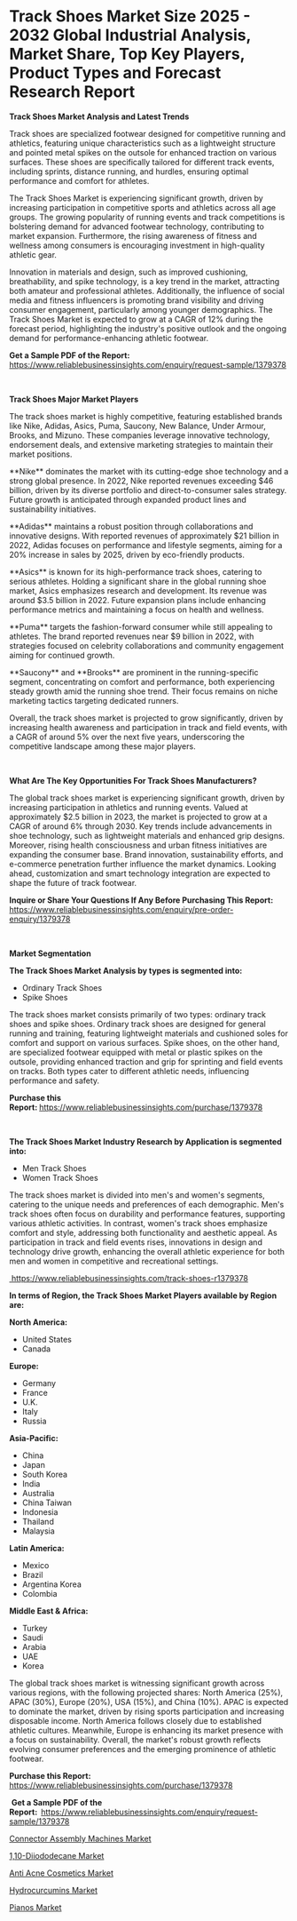 <p><h1>Track Shoes Market Size 2025 - 2032 Global Industrial Analysis, Market Share, Top Key Players, Product Types and Forecast Research Report</h1></p><p><strong>Track Shoes Market Analysis and Latest Trends</strong></p>
<p><p>Track shoes are specialized footwear designed for competitive running and athletics, featuring unique characteristics such as a lightweight structure and pointed metal spikes on the outsole for enhanced traction on various surfaces. These shoes are specifically tailored for different track events, including sprints, distance running, and hurdles, ensuring optimal performance and comfort for athletes.</p><p>The Track Shoes Market is experiencing significant growth, driven by increasing participation in competitive sports and athletics across all age groups. The growing popularity of running events and track competitions is bolstering demand for advanced footwear technology, contributing to market expansion. Furthermore, the rising awareness of fitness and wellness among consumers is encouraging investment in high-quality athletic gear.</p><p>Innovation in materials and design, such as improved cushioning, breathability, and spike technology, is a key trend in the market, attracting both amateur and professional athletes. Additionally, the influence of social media and fitness influencers is promoting brand visibility and driving consumer engagement, particularly among younger demographics. The Track Shoes Market is expected to grow at a CAGR of 12% during the forecast period, highlighting the industry's positive outlook and the ongoing demand for performance-enhancing athletic footwear.</p></p>
<p><strong>Get a Sample PDF of the Report:&nbsp;</strong> <a href="https://www.reliablebusinessinsights.com/enquiry/request-sample/1379378?utm_campaign=112&utm_medium=2&utm_source=Github&utm_content=ia&utm_term=05022025&utm_id=track-shoes">https://www.reliablebusinessinsights.com/enquiry/request-sample/1379378</a></p>
<p>&nbsp;</p>
<p><strong>Track Shoes Major Market Players</strong></p>
<p><p>The track shoes market is highly competitive, featuring established brands like Nike, Adidas, Asics, Puma, Saucony, New Balance, Under Armour, Brooks, and Mizuno. These companies leverage innovative technology, endorsement deals, and extensive marketing strategies to maintain their market positions.</p><p>**Nike** dominates the market with its cutting-edge shoe technology and a strong global presence. In 2022, Nike reported revenues exceeding $46 billion, driven by its diverse portfolio and direct-to-consumer sales strategy. Future growth is anticipated through expanded product lines and sustainability initiatives.</p><p>**Adidas** maintains a robust position through collaborations and innovative designs. With reported revenues of approximately $21 billion in 2022, Adidas focuses on performance and lifestyle segments, aiming for a 20% increase in sales by 2025, driven by eco-friendly products.</p><p>**Asics** is known for its high-performance track shoes, catering to serious athletes. Holding a significant share in the global running shoe market, Asics emphasizes research and development. Its revenue was around $3.5 billion in 2022. Future expansion plans include enhancing performance metrics and maintaining a focus on health and wellness.</p><p>**Puma** targets the fashion-forward consumer while still appealing to athletes. The brand reported revenues near $9 billion in 2022, with strategies focused on celebrity collaborations and community engagement aiming for continued growth.</p><p>**Saucony** and **Brooks** are prominent in the running-specific segment, concentrating on comfort and performance, both experiencing steady growth amid the running shoe trend. Their focus remains on niche marketing tactics targeting dedicated runners.</p><p>Overall, the track shoes market is projected to grow significantly, driven by increasing health awareness and participation in track and field events, with a CAGR of around 5% over the next five years, underscoring the competitive landscape among these major players.</p></p>
<p>&nbsp;</p>
<p><strong>What Are The Key Opportunities For Track Shoes Manufacturers?</strong></p>
<p><p>The global track shoes market is experiencing significant growth, driven by increasing participation in athletics and running events. Valued at approximately $2.5 billion in 2023, the market is projected to grow at a CAGR of around 6% through 2030. Key trends include advancements in shoe technology, such as lightweight materials and enhanced grip designs. Moreover, rising health consciousness and urban fitness initiatives are expanding the consumer base. Brand innovation, sustainability efforts, and e-commerce penetration further influence the market dynamics. Looking ahead, customization and smart technology integration are expected to shape the future of track footwear.</p></p>
<p><strong>Inquire or Share Your Questions If Any Before Purchasing This Report:</strong> <a href="https://www.reliablebusinessinsights.com/enquiry/pre-order-enquiry/1379378?utm_campaign=112&utm_medium=2&utm_source=Github&utm_content=ia&utm_term=05022025&utm_id=track-shoes">https://www.reliablebusinessinsights.com/enquiry/pre-order-enquiry/1379378</a></p>
<p>&nbsp;</p>
<p><strong>Market Segmentation</strong></p>
<p><strong>The Track Shoes Market Analysis by types is segmented into:</strong></p>
<p><ul><li>Ordinary Track Shoes</li><li>Spike Shoes</li></ul></p>
<p><p>The track shoes market consists primarily of two types: ordinary track shoes and spike shoes. Ordinary track shoes are designed for general running and training, featuring lightweight materials and cushioned soles for comfort and support on various surfaces. Spike shoes, on the other hand, are specialized footwear equipped with metal or plastic spikes on the outsole, providing enhanced traction and grip for sprinting and field events on tracks. Both types cater to different athletic needs, influencing performance and safety.</p></p>
<p><strong>Purchase this Report:&nbsp;</strong><a href="https://www.reliablebusinessinsights.com/purchase/1379378?utm_campaign=112&utm_medium=2&utm_source=Github&utm_content=ia&utm_term=05022025&utm_id=track-shoes">https://www.reliablebusinessinsights.com/purchase/1379378</a></p>
<p>&nbsp;</p>
<p><strong>The Track Shoes Market Industry Research by Application is segmented into:</strong></p>
<p><ul><li>Men Track Shoes</li><li>Women Track Shoes</li></ul></p>
<p><p>The track shoes market is divided into men's and women's segments, catering to the unique needs and preferences of each demographic. Men's track shoes often focus on durability and performance features, supporting various athletic activities. In contrast, women's track shoes emphasize comfort and style, addressing both functionality and aesthetic appeal. As participation in track and field events rises, innovations in design and technology drive growth, enhancing the overall athletic experience for both men and women in competitive and recreational settings.</p></p>
<p><a href="https://www.reliablebusinessinsights.com/track-shoes-r1379378?utm_campaign=112&utm_medium=2&utm_source=Github&utm_content=ia&utm_term=05022025&utm_id=track-shoes">&nbsp;https://www.reliablebusinessinsights.com/track-shoes-r1379378</a></p>
<p><strong>In terms of Region, the Track Shoes Market Players available by Region are:</strong></p>
<p>
    <p> <strong> North America: </strong>
        <ul>
            <li>United States</li>
            <li>Canada</li>
        </ul>
        </p> 
    <p> <strong> Europe: </strong>
        <ul>
            <li>Germany</li>
            <li>France</li>
            <li>U.K.</li>
            <li>Italy</li>
            <li>Russia</li>
        </ul>
        </p> 
    <p> <strong> Asia-Pacific: </strong>
        <ul>
            <li>China</li>
            <li>Japan</li>
            <li>South Korea</li>
            <li>India</li>
            <li>Australia</li>
            <li>China Taiwan</li>
            <li>Indonesia</li>
            <li>Thailand</li>
            <li>Malaysia</li>
        </ul>
        </p> 
    <p> <strong> Latin America: </strong>
        <ul>
            <li>Mexico</li>
            <li>Brazil</li>
            <li>Argentina Korea</li>
            <li>Colombia</li>
        </ul>
        </p> 
    <p> <strong> Middle East & Africa: </strong>
        <ul>
            <li>Turkey</li>
            <li>Saudi</li>
            <li>Arabia</li>
            <li>UAE</li>
            <li>Korea</li>
        </ul>
    </p>
    </p>
<p><p>The global track shoes market is witnessing significant growth across various regions, with the following projected shares: North America (25%), APAC (30%), Europe (20%), USA (15%), and China (10%). APAC is expected to dominate the market, driven by rising sports participation and increasing disposable income. North America follows closely due to established athletic cultures. Meanwhile, Europe is enhancing its market presence with a focus on sustainability. Overall, the market's robust growth reflects evolving consumer preferences and the emerging prominence of athletic footwear.</p></p>
<p><strong>Purchase this Report: </strong><a href="https://www.reliablebusinessinsights.com/purchase/1379378?utm_campaign=112&utm_medium=2&utm_source=Github&utm_content=ia&utm_term=05022025&utm_id=track-shoes">https://www.reliablebusinessinsights.com/purchase/1379378</a></p>
<p>&nbsp;<strong>Get a Sample PDF of the Report:&nbsp;&nbsp;</strong><a href="https://www.reliablebusinessinsights.com/enquiry/request-sample/1379378?utm_campaign=112&utm_medium=2&utm_source=Github&utm_content=ia&utm_term=05022025&utm_id=track-shoes">https://www.reliablebusinessinsights.com/enquiry/request-sample/1379378</a></p>
<p><strong></strong></p>
<p><p><a href="https://www.linkedin.com/pulse/connector-assembly-machines-market-soar-118-cagr-from-wgu2c?utm_campaign=112&utm_medium=2&utm_source=Github&utm_content=ia&utm_term=05022025&utm_id=track-shoes">Connector Assembly Machines Market</a></p><p><a href="https://www.linkedin.com/pulse/110-diiododecane-market-report-size-revenue-forecast-projected-1qqre?utm_campaign=112&utm_medium=2&utm_source=Github&utm_content=ia&utm_term=05022025&utm_id=track-shoes">1,10-Diiododecane Market</a></p><p><a href="https://github.com/boitafbg/Market-Research-Report-List-1/blob/main/anti-acne-cosmetics-market.md?utm_campaign=112&utm_medium=2&utm_source=Github&utm_content=ia&utm_term=05022025&utm_id=track-shoes">Anti Acne Cosmetics Market</a></p><p><a href="https://www.linkedin.com/pulse/whats-propelling-hydrocurcumins-markets-growth-58-cagr-key-bf7me?utm_campaign=112&utm_medium=2&utm_source=Github&utm_content=ia&utm_term=05022025&utm_id=track-shoes">Hydrocurcumins Market</a></p><p><a href="https://github.com/laajzervo/Market-Research-Report-List-1/blob/main/pianos-market.md?utm_campaign=112&utm_medium=2&utm_source=Github&utm_content=ia&utm_term=05022025&utm_id=track-shoes">Pianos Market</a></p></p>